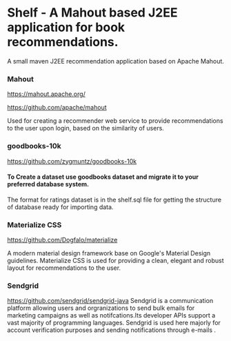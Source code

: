 # Shelf - A Mahout based J2EE application for book recommendations.
A small maven J2EE recommendation application based on Apache Mahout.
### Mahout

https://mahout.apache.org/

https://github.com/apache/mahout

Used for creating a recommender web service to provide recommendations to the user upon login, based on the similarity of users.

### goodbooks-10k

https://github.com/zygmuntz/goodbooks-10k

#### To Create a dataset use goodbooks dataset and migrate it to your preferred database system.


The format for ratings dataset is in the shelf.sql file for getting the structure of database ready for importing data.


### Materialize CSS

https://github.com/Dogfalo/materialize

A modern material design framework base on Google's Material Design guidelines.
Materialize CSS is used for providing a clean, elegant and robust layout for recommendations to the user.

### Sendgrid

https://github.com/sendgrid/sendgrid-java
Sendgrid is a communication platform allowing users and orgranizations to send bulk emails for marketing campaigns as well as notifcations.Its developer APIs support a vast majority of programming languages.
Sendgrid is used here majorly for account verification purposes and sending notifications through e-mails .
